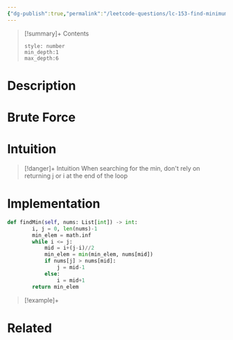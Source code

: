 ```yaml
---
{"dg-publish":true,"permalink":"/leetcode-questions/lc-153-find-minimum-in-rotated-sorted-array/","title":"LC 153. Find Minimum in Rotated Sorted Array","tags":["lc-medium","binary-search"]}
---
```



>[!summary]+ Contents
>```toc
>style: number
>min_depth:1
>max_depth:6
>```

# Description

# Brute Force
# Intuition

>[!danger]+ Intuition
>When searching for the min, don't rely on returning j or i at the end of the loop
>

# Implementation
```python
def findMin(self, nums: List[int]) -> int:
        i, j = 0, len(nums)-1
        min_elem = math.inf
        while i <= j:
            mid = i+(j-i)//2
            min_elem = min(min_elem, nums[mid])
            if nums[j] > nums[mid]:
                j = mid-1
            else:
                i = mid+1
        return min_elem
```

>[!example]+ 


# Related
